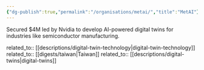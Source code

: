 ```yaml
---
{"dg-publish":true,"permalink":"/organisations/metai/","title":"MetAI"}
---
```



Secured $4M led by Nvidia to develop AI-powered digital twins for industries like semiconductor manufacturing.

related_to:: [[descriptions/digital-twin-technology\|digital-twin-technology]]
related_to:: [[digests/taiwan\|Taiwan]]
related_to:: [[descriptions/digital-twins\|digital-twins]]

